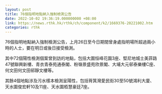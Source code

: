 ```yaml
---
layout: post
title: 76個指明地點納入強制檢測公告
date: 2022-10-02 19:36:19.000000000 +08:00
link: https://news.rthk.hk/rthk/ch/component/k2/1669376-20221002.htm
categories: rthk
---
```


76個指明地點納入強制檢測公告，上月26日至今日期間曾身處指明場所超過兩小時的人士，要在明日或後日接受檢測。

其中72個陽性檢測個案曾到訪的地點，包括大圍恒峰花園3座、堅尼地城士美菲路47號聯興新樓、青衣青泰苑通泰閣、粉嶺景盛苑欣景閣、大埔大元邨泰樂樓C座、何文田何文田邨靜文樓等。

其餘4個地點涉及污水樣本檢測呈陽性，包括筲箕灣愛民街30至50號鴻利大廈、天水圍俊宏軒10及11座、天水圍栢慧豪廷7座。
